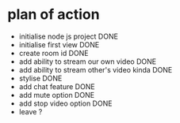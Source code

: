 # plan of action

- initialise node js project            DONE
- initialise first view                 DONE
- create room id                        DONE
- add ability to stream our own video   DONE
- add ability to stream other's video   kinda DONE
- stylise                               DONE
- add chat feature                      DONE
- add mute option                       DONE
- add stop video option                 DONE
- leave ? 